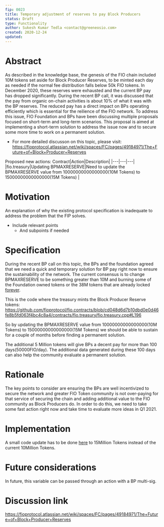 ```yaml
---
fip: 0023
title: Temporary adjustment of reserves to pay Block Producers
status: Draft
type: Functionality
author: Sukesh Kumar Tedla <contact@greeneosio.com>
created: 2020-12-24
updated: 
---
```


# Abstract
As described in the knowledge base, the genesis of the FIO chain included 10M tokens set aside for Block Producer Reserves, to be minted each day as needed if the normal fee distribution falls below 50k FIO tokens. In December 2020, these reserves were exhausted and the current BP pay has dropped significantly. During the recent BP call, it was discussed that the pay from organic on-chain activities is about 10% of what it was with the BP reserves. The reduced pay has a direct impact on BPs operating efficiently which is essential for the reilience of the FIO network. To address this issue, FIO Foundation and BPs have been discussing multiple proposals focused on short-term and long-term scenarios.
This proposal is aimed at implementing a short-term solution to address the issue now and to secure some more time to work on a permanent solution.

* For more detailed discusson on this topic, please visit: https://fioprotocol.atlassian.net/wiki/spaces/FC/pages/49184971/The+Future+of+Block+Producer+Reserves 

Proposed new actions:
Contract|Action|Description|
|---|---|---|
|fio.treasury|Updating BPMAXRESERVE|Need to update the BPMAXRESERVE value from 10000000000000000(10M Tokens) to 15000000000000000(15M Tokens) |

# Motivation
An explanation of why the existing protocol specification is inadequate to address the problem that the FIP solves.
* Include relevant points
  * And subpoints if needed

# Specification
During the recent BP call on this topic, the BPs and the foundation agreed that we need a quick and temporary solution for BP pay right now to ensure the sustainability of the network. The current consensus is to change BPMAXRESERVE to be something greater than 10M and burning some of the Foundation owned tokens or the 38M tokens that are already locked [forever](https://fioprotocol.atlassian.net/wiki/spaces/SUP/pages/10616911/Mainnet+locks).

This is the code where the treasury mints the Block Producer Reserve tokens: https://github.com/fioprotocol/fio.contracts/blob/cd048d6d7b10dbd0e0d46fe8b5fd063f4bc4c8a4/contracts/fio.treasury/fio.treasury.cpp#L196

So by updating the BPMAXRESERVE value from 10000000000000000(10M Tokens) to 15000000000000000(15M Tokens) we should be able to sustain for a couple of months before finding a permanent solution. 

The additional 5 Million tokens will give BPs a decent pay for more than 100 days(50000FIO/day). The additional data generated during these 100 days can also help the community evaluate a permanent solution.

# Rationale
The key points to consider are ensuring the BPs are well incentivized to secure the network and greater FIO Token community is not over-paying for that service of securing the chain and adding additional value to the FIO community as Block Producers do. In order to do this, we need to take some fast action right now and take time to evaluate more ideas in Q1 2021.

# Implementation
A small code update has to be done [here](https://github.com/fioprotocol/fio.contracts/blob/cd048d6d7b10dbd0e0d46fe8b5fd063f4bc4c8a4/contracts/fio.treasury/fio.treasury.cpp#L13) to 15Million Tokens instead of the current 10Million Tokens. 

# Future considerations
In future, this variable can be passed through an action with a BP multi-sig.

# Discussion link
https://fioprotocol.atlassian.net/wiki/spaces/FC/pages/49184971/The+Future+of+Block+Producer+Reserves
